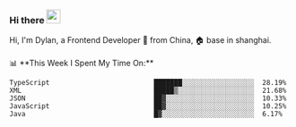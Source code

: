 ### Hi there <img src="https://media.giphy.com/media/hvRJCLFzcasrR4ia7z/giphy.gif" width="25px">

<!-- ![visitors](https://visitor-badge.glitch.me/badge?page_id=dislfyer.dislfyer) --!>

Hi, I'm Dylan, a Frontend Developer 🚀 from China, 🏠 base in shanghai.
<br/>
<br/>

📊 **This Week I Spent My Time On:**


<!--START_SECTION:waka-->

```text
TypeScript                          ███████░░░░░░░░░░░░░░░░░░  28.19%
XML                                 █████▒░░░░░░░░░░░░░░░░░░░  21.68%
JSON                                ██▓░░░░░░░░░░░░░░░░░░░░░░  10.33%
JavaScript                          ██▓░░░░░░░░░░░░░░░░░░░░░░  10.25%
Java                                █▓░░░░░░░░░░░░░░░░░░░░░░░  6.17%
```

<!--END_SECTION:waka-->

<!--
**About Me:**
 -->
